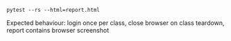 `pytest --rs --html=report.html`

Expected behaviour: login once per class, close browser on class teardown, report contains browser screenshot